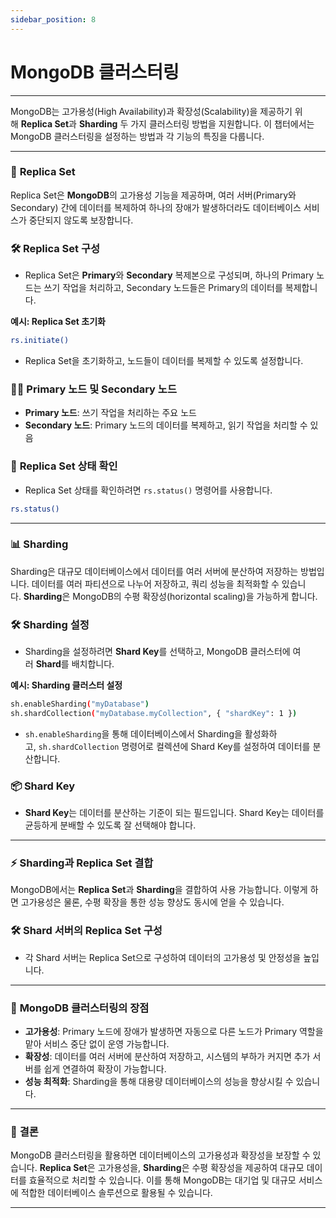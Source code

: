 ```yaml
---
sidebar_position: 8
---
```


# MongoDB 클러스터링

---

MongoDB는 고가용성(High Availability)과 확장성(Scalability)을 제공하기 위해 **Replica Set**과 **Sharding** 두 가지 클러스터링 방법을 지원합니다. 이 챕터에서는 MongoDB 클러스터링을 설정하는 방법과 각 기능의 특징을 다룹니다.

---

### 🔄 **Replica Set**

Replica Set은 **MongoDB**의 고가용성 기능을 제공하며, 여러 서버(Primary와 Secondary) 간에 데이터를 복제하여 하나의 장애가 발생하더라도 데이터베이스 서비스가 중단되지 않도록 보장합니다.

### 🛠️ **Replica Set 구성**

- Replica Set은 **Primary**와 **Secondary** 복제본으로 구성되며, 하나의 Primary 노드는 쓰기 작업을 처리하고, Secondary 노드들은 Primary의 데이터를 복제합니다.

**예시: Replica Set 초기화**

```bash
rs.initiate()
```

- Replica Set을 초기화하고, 노드들이 데이터를 복제할 수 있도록 설정합니다.

### 🧑‍💻 **Primary 노드 및 Secondary 노드**

- **Primary 노드**: 쓰기 작업을 처리하는 주요 노드
- **Secondary 노드**: Primary 노드의 데이터를 복제하고, 읽기 작업을 처리할 수 있음

### 🔧 **Replica Set 상태 확인**

- Replica Set 상태를 확인하려면 `rs.status()` 명령어를 사용합니다.

```bash
rs.status()
```

---

### 📊 **Sharding**

Sharding은 대규모 데이터베이스에서 데이터를 여러 서버에 분산하여 저장하는 방법입니다. 데이터를 여러 파티션으로 나누어 저장하고, 쿼리 성능을 최적화할 수 있습니다. **Sharding**은 MongoDB의 수평 확장성(horizontal scaling)을 가능하게 합니다.

### 🛠️ **Sharding 설정**

- Sharding을 설정하려면 **Shard Key**를 선택하고, MongoDB 클러스터에 여러 **Shard**를 배치합니다.

**예시: Sharding 클러스터 설정**

```bash
sh.enableSharding("myDatabase")
sh.shardCollection("myDatabase.myCollection", { "shardKey": 1 })
```

- `sh.enableSharding`을 통해 데이터베이스에서 Sharding을 활성화하고, `sh.shardCollection` 명령어로 컬렉션에 Shard Key를 설정하여 데이터를 분산합니다.

### 📦 **Shard Key**

- **Shard Key**는 데이터를 분산하는 기준이 되는 필드입니다. Shard Key는 데이터를 균등하게 분배할 수 있도록 잘 선택해야 합니다.

---

### ⚡ **Sharding과 Replica Set 결합**

MongoDB에서는 **Replica Set**과 **Sharding**을 결합하여 사용 가능합니다. 이렇게 하면 고가용성은 물론, 수평 확장을 통한 성능 향상도 동시에 얻을 수 있습니다.

### 🛠️ **Shard 서버의 Replica Set 구성**

- 각 Shard 서버는 Replica Set으로 구성하여 데이터의 고가용성 및 안정성을 높입니다.

---

### 🚀 **MongoDB 클러스터링의 장점**

- **고가용성**: Primary 노드에 장애가 발생하면 자동으로 다른 노드가 Primary 역할을 맡아 서비스 중단 없이 운영 가능합니다.
- **확장성**: 데이터를 여러 서버에 분산하여 저장하고, 시스템의 부하가 커지면 추가 서버를 쉽게 연결하여 확장이 가능합니다.
- **성능 최적화**: Sharding을 통해 대용량 데이터베이스의 성능을 향상시킬 수 있습니다.

---

### 📝 **결론**

MongoDB 클러스터링을 활용하면 데이터베이스의 고가용성과 확장성을 보장할 수 있습니다. **Replica Set**은 고가용성을, **Sharding**은 수평 확장성을 제공하여 대규모 데이터를 효율적으로 처리할 수 있습니다. 이를 통해 MongoDB는 대기업 및 대규모 서비스에 적합한 데이터베이스 솔루션으로 활용될 수 있습니다.

---